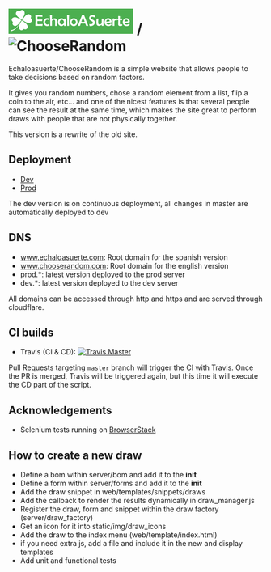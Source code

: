 ![EchaloASuerte](https://raw.githubusercontent.com/etcaterva/EchaloASuerte/master/static/img/brand/brand_es.png) / ![ChooseRandom](https://raw.githubusercontent.com/etcaterva/EchaloASuerte/master/static/img/brand/brand_en.png)
=============
Echaloasuerte/ChooseRandom is a simple website that allows people to take
decisions based on random factors.

It gives you random numbers, chose a random element from a list, flip a coin to
the air, etc... and one of the nicest features is that several people can see
the result at the same time, which makes the site great to perform draws with
people that are not physically together.

This version is a rewrite of the old site.

## Deployment
- [Dev](https://dev.chooserandom.com)
- [Prod](https://chooserandom.com)

The dev version is on continuous deployment, all changes in master are
automatically deployed to dev

## DNS
 - www.echaloasuerte.com: Root domain for the spanish version
 - www.chooserandom.com: Root domain for the english version
 - prod.*: latest version deployed to the prod server
 - dev.*: latest version deployed to the dev server

All domains can be accessed through http and https and are served through
cloudflare.


## CI builds
- Travis (CI & CD): [![Travis Master](https://travis-ci.org/etcaterva/echaloasuerte.svg?branch=master)](https://travis-ci.org/etcaterva/echaloasuerte)

Pull Requests targeting `master` branch will trigger the CI with Travis. Once
the PR is merged, Travis will be triggered again, but this time it will execute
the CD part of the script.

## Acknowledgements
* Selenium tests running on [BrowserStack](www.browserstack.com)

## How to create a new draw
* Define a bom within server/bom and add it to the __init__
* Define a form within server/forms and add it to the __init__
* Add the draw snippet in web/templates/snippets/draws
* Add the callback to render the results dynamically in draw_manager.js
* Register the draw, form and snippet within the draw factory
  (server/draw_factory)
* Get an icon for it into static/img/draw_icons
* Add the draw to the index menu (web/template/index.html)
* if you need extra js, add a file and include it in the new and display
  templates
* Add unit and functional tests

